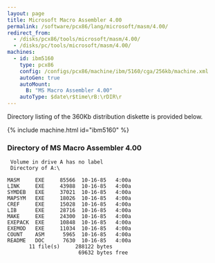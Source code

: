 ```yaml
---
layout: page
title: Microsoft Macro Assembler 4.00
permalink: /software/pcx86/lang/microsoft/masm/4.00/
redirect_from:
  - /disks/pcx86/tools/microsoft/masm/4.00/
  - /disks/pc/tools/microsoft/masm/4.00/
machines:
  - id: ibm5160
    type: pcx86
    config: /configs/pcx86/machine/ibm/5160/cga/256kb/machine.xml
    autoGen: true
    autoMount:
      B: "MS Macro Assembler 4.00"
    autoType: $date\r$time\rB:\rDIR\r
---
```


Directory listing of the 360Kb distribution diskette is provided below.

{% include machine.html id="ibm5160" %}

### Directory of MS Macro Assembler 4.00

     Volume in drive A has no label
     Directory of A:\

    MASM     EXE     85566  10-16-85   4:00a
    LINK     EXE     43988  10-16-85   4:00a
    SYMDEB   EXE     37021  10-16-85   4:00a
    MAPSYM   EXE     18026  10-16-85   4:00a
    CREF     EXE     15028  10-16-85   4:00a
    LIB      EXE     28716  10-16-85   4:00a
    MAKE     EXE     24300  10-16-85   4:00a
    EXEPACK  EXE     10848  10-16-85   4:00a
    EXEMOD   EXE     11034  10-16-85   4:00a
    COUNT    ASM      5965  10-16-85   4:00a
    README   DOC      7630  10-16-85   4:00a
           11 file(s)     288122 bytes
                           69632 bytes free
